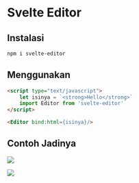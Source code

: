 # Svelte Editor

## Instalasi

```bash
npm i svelte-editor
```

## Menggunakan

```html
<script type="text/javascript">
	let isinya = `<strong>Hello</strong>`
	import Editor from 'svelte-editor'
</script>

<Editor bind:html={isinya}/>
```

## Contoh Jadinya

![](https://i.ibb.co/rF4mh02/image.png)

![](https://i.ibb.co/hXJvpqS/image.png)